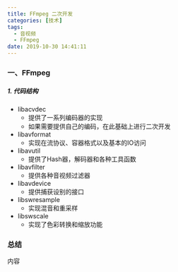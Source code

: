 ```yaml
---
title: FFmpeg 二次开发
categories: [技术]
tags:
  - 音视频
  - FFmpeg
date: 2019-10-30 14:41:11
---
```


### 一、FFmpeg
##### 1. 代码结构
- libacvdec
  - 提供了一系列编码器的实现
  - 如果需要提供自己的编码，在此基础上进行二次开发
- libavformat
  - 实现在流协议、容器格式以及基本的IO访问
- libavutil
  - 提供了Hash器，解码器和各种工具函数
- libavfilter
  - 提供各种音视频过滤器
- libavdevice
  - 提供捕获设别的接口
- libswresample
  - 实现混音和重采样
- libswscale
  - 实现了色彩转换和缩放功能

### 总结
内容